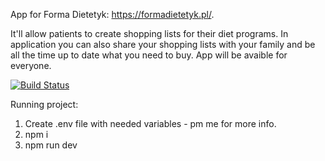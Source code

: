 App for Forma Dietetyk: https://formadietetyk.pl/.


It'll allow patients to create shopping lists for their diet programs.
In application you can also share your shopping lists with your family and be all the time up to date what
you need to buy. App will be avaible for everyone. 

[![Build Status](https://travis-ci.org/mfordas/forma_zakupy.svg?branch=master)](https://travis-ci.org/mfordas/forma_zakupy)

Running project:
1. Create .env file with needed variables - pm me for more info.
2. npm i
3. npm run dev